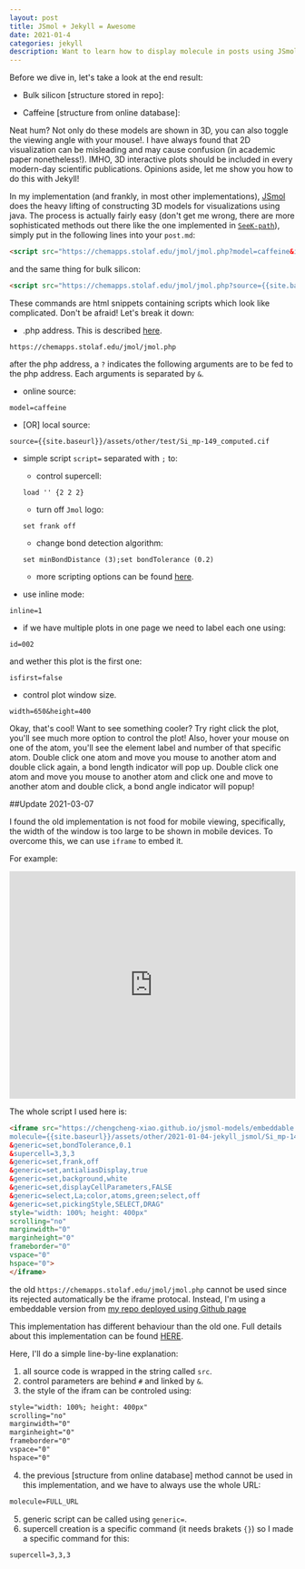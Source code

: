 ```yaml
---
layout: post
title: JSmol + Jekyll = Awesome
date: 2021-01-4
categories: jekyll
description: Want to learn how to display molecule in posts using JSmol/Jmol? You've come to the right place.
---
```


Before we dive in, let's take a look at the end result:

- Bulk silicon [structure stored in repo]:
<script src="https://chemapps.stolaf.edu/jmol/jmol.php?source={{site.baseurl}}/assets/other/2021-01-04-jekyll_jsmol/Si_mp-149_computed.cif&script=load '' {2 2 2 };set frank off&inline=1&id=001&isfirst=true&width=650&height=400"></script>

- Caffeine [structure from online database]:
<script src="https://chemapps.stolaf.edu/jmol/jmol.php?model=caffeine&script=set frank off&inline=1&id=002&isfirst=false&width=650&height=400"></script>

Neat hum? Not only do these models are shown in 3D, you can also toggle the viewing angle with your mouse!. I have always found that 2D visualization can be misleading and may cause confusion (in academic paper nonetheless!). IMHO, 3D interactive plots should be included in every modern-day scientific publications. Opinions aside, let me show you how to do this with Jekyll!

In my implementation (and frankly, in most other implementations), [JSmol](http://jmol.sourceforge.net/) does the heavy lifting of constructing 3D models for visualizations using java.
The process is actually fairly easy (don't get me wrong, there are more sophisticated methods out there like the one implemented in [`SeeK-path`](https://www.materialscloud.org/work/tools/seekpath)), simply put in the following lines into your `post.md`:
```html
<script src="https://chemapps.stolaf.edu/jmol/jmol.php?model=caffeine&inline=1&id=002&isfirst=false&width=650&height=400"></script>
```
and the same thing for bulk silicon:
```html
<script src="https://chemapps.stolaf.edu/jmol/jmol.php?source={{site.baseurl}}/assets/other/test/Si_mp-149_computed.cif&script=load '' {2 2 2};set frank off&inline=1&id=001&isfirst=true&width=650&height=400"></script>
```

These commands are html snippets containing scripts which look like complicated. Don't be afraid! Let's break it down:

- .php address. This is described [here](http://wiki.jmol.org/index.php/Jmol_PHP).
```
https://chemapps.stolaf.edu/jmol/jmol.php
```
after the php address, a `?` indicates the following arguments are to be fed to the php address. Each arguments is separated by `&`.
- online source:
```
model=caffeine
```
- [OR] local source:
```
source={{site.baseurl}}/assets/other/test/Si_mp-149_computed.cif
```

- simple script `script=` separated with `;` to:
  - control supercell:
  ```
  load '' {2 2 2}
  ```

  - turn off `Jmol` logo:
  ```
  set frank off
  ```

  - change bond detection algorithm:
  ```
  set minBondDistance (3);set bondTolerance (0.2)
  ```
  - more scripting options can be found [here](https://chemapps.stolaf.edu/jmol/docs/).

- use inline mode:
```
inline=1
```

- if we have multiple plots in one page we need to label each one using:
```
id=002
```
and wether this plot is the first one:
```
isfirst=false
```
- control plot window size.
```
width=650&height=400
```

Okay, that's cool! Want to see something cooler? Try right click the plot, you'll see much more option to control the plot! Also, hover your mouse on one of the atom, you'll see the element label and number of that specific atom. Double click one atom and move you mouse to another atom and double click again, a bond length indicator will pop up. Double click one atom and move you mouse to another atom and click one and move to another atom and double click, a bond angle indicator will popup!

<!-- Here's a structure of the SARS-CoV-2 main protease in complex with inhibitor MPI4, enjoy! (BTW, fuck 2020.)

<script src="https://chemapps.stolaf.edu/jmol/jmol.php?pdbid=7DCC&script=load '';set frank off&inline=1&id=003&isfirst=false&width=650&height=400"></script> -->

##Update 2021-03-07

I found the old implementation is not food for mobile viewing, specifically, the width of the window is too large to be shown in mobile devices.
To overcome this, we can use `iframe` to embed it.

For example:
<iframe src="https://chengcheng-xiao.github.io/jsmol-models/embeddable.html#
molecule={{site.baseurl}}/assets/other/2021-01-04-jekyll_jsmol/Si_mp-149_computed.cif
&generic=set,bondTolerance,0.1
&supercell=3,3,3
&generic=set,frank,off
&generic=set,antialiasDisplay,true
&generic=set,background,white
&generic=set,displayCellParameters,FALSE
&generic=select,La;color,atoms,green;select,off
&generic=set,pickingStyle,SELECT,DRAG"
style="width: 100%; height: 400px"
scrolling="no"
marginwidth="0"
marginheight="0"
frameborder="0"
vspace="0"
hspace="0">
</iframe>

The whole script I used here is:

```html
<iframe src="https://chengcheng-xiao.github.io/jsmol-models/embeddable.html#
molecule={{site.baseurl}}/assets/other/2021-01-04-jekyll_jsmol/Si_mp-149_computed.cif
&generic=set,bondTolerance,0.1
&supercell=3,3,3
&generic=set,frank,off
&generic=set,antialiasDisplay,true
&generic=set,background,white
&generic=set,displayCellParameters,FALSE
&generic=select,La;color,atoms,green;select,off
&generic=set,pickingStyle,SELECT,DRAG"
style="width: 100%; height: 400px"
scrolling="no"
marginwidth="0"
marginheight="0"
frameborder="0"
vspace="0"
hspace="0">
</iframe>
```

the old `https://chemapps.stolaf.edu/jmol/jmol.php` cannot be used since its rejected automatically be the iframe protocal.
Instead, I'm using a embeddable version from [my repo deployed using Github page](https://chengcheng-xiao.github.io/jsmol-models/embeddable.html)

This implementation has different behaviour than the old one.
Full details about this implementation can be found [HERE](https://github.com/Chengcheng-Xiao/jsmol-models/blob/gh-pages/embeddable.html#).

Here, I'll do a simple line-by-line explanation:

1. all source code is wrapped in the string called `src`.
2. control parameters are behind `#` and linked by `&`.
3. the style of the ifram can be controled using:

```html
style="width: 100%; height: 400px"
scrolling="no"
marginwidth="0"
marginheight="0"
frameborder="0"
vspace="0"
hspace="0"
```

4. the previous [structure from online database] method cannot be used in this implementation,
and we have to always use the whole URL:

```html
molecule=FULL_URL
```

5. generic script can be called using `generic=`.
6. supercell creation is a specific command (it needs brakets `{}`) so I made a specific command for this:

```html
supercell=3,3,3
```
